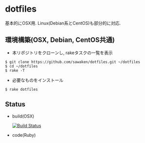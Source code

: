 # dotfiles

基本的にOSX用. Linux(Debian系とCentOS)も部分的に対応.

## 環境構築(OSX, Debian, CentOS共通)

* 本リポジトリをクローンし, rakeタスクの一覧を表示
```
$ git clone https://github.com/sawaken/dotfiles.git ~/dotfiles
$ cd ~/dotfiles
$ rake -T
```

* 必要なものをインストール
```
$ rake dotfiles
```

## Status
* build(OSX)

    [![Build Status](https://travis-ci.com/sawaken/dotfiles.svg?token=46Mp6xrHukCWQqyh951J&branch=master)](https://travis-ci.com/sawaken/dotfiles)

* code(Ruby)
